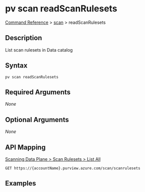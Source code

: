 # pv scan readScanRulesets
[Command Reference](../../../README.md#command-reference) > [scan](./main.md) > readScanRulesets

## Description
List scan rulesets in Data catalog

## Syntax
```
pv scan readScanRulesets
```

## Required Arguments
*None*

## Optional Arguments
*None*

## API Mapping
[Scanning Data Plane > Scan Rulesets > List All](https://docs.microsoft.com/en-us/rest/api/purview/scanningdataplane/scan-rulesets/list-all)
```
GET https://{accountName}.purview.azure.com/scan/scanrulesets
```

## Examples
```powershell

```